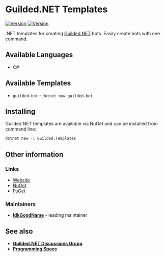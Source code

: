 # Guilded.NET Templates

[![Version](https://img.shields.io/badge/Version-0.7.0-red?style=for-the-badge)](https://github.com/Guilded-NET/Guilded.NET.Templates) [![Version](https://img.shields.io/badge/Version-Beta-orange?style=for-the-badge)](https://github.com/Guilded-NET/Guilded.NET)

.NET templates for creating [Guilded.NET](https://github.com/Guilded-NET/Guilded.NET) bots. Easily create bots with one command.

## Available Languages
- C#

## Available Templates
- `guilded.bot` - `dotnet new guilded.bot`

## Installing

Guilded.NET templates are available via NuGet and can be installed from command line:

```bash
dotnet new -i Guilded.Templates
```

## Other information

### Links
- [Website](https://guilded-net.github.io/)
- [NuGet](https://www.nuget.org/packages/Guilded.Templates/)
- [FuGet](https://www.fuget.org/packages/Guilded.Templates/)

### Maintainers
- **[IdkGoodName](https://guilded.gg/profile/R40Mp0Wd)** - leading maintainer

## See also
- **[Guilded.NET Discussions Group](https://www.guilded.gg/guilded-api/groups/aDk5j9Jz/channels/8c247143-2009-415b-ab99-97912c0685bc/announcements)**
- **[Programming Space](https://guilded.gg/programming)**